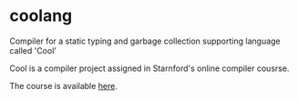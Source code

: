 # coolang
Compiler for a static typing and garbage collection supporting language called 'Cool'

Cool is a compiler project assigned in Starnford's online compiler cousrse.

The course is available [here](https://class.coursera.org/compilers-004/lecture).
